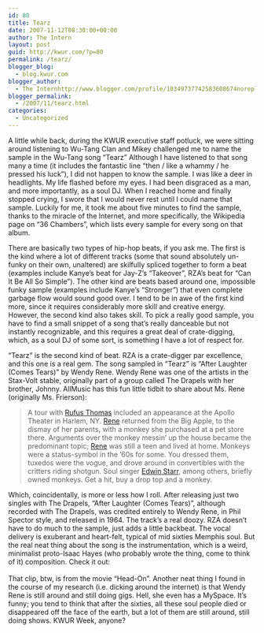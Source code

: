 ```yaml
---
id: 80
title: Tearz
date: 2007-11-12T08:30:00+00:00
author: The Intern
layout: post
guid: http://kwur.com/?p=80
permalink: /tearz/
blogger_blog:
  - blog.kwur.com
blogger_author:
  - The Internhttp://www.blogger.com/profile/10349737742583608674noreply@blogger.com
blogger_permalink:
  - /2007/11/tearz.html
categories:
  - Uncategorized
---
```

<div class="pf-content">
  <p>
    A little while back, during the KWUR executive staff potluck, we were sitting around listening to Wu-Tang Clan and Mikey challenged me to name the sample in the Wu-Tang song “Tearz” Although I have listened to that song many a time (it includes the fantastic line “then / like a whammy / he pressed his luck”), I did not happen to know the sample. I was like a deer in headlights. My life flashed before my eyes. I had been disgraced as a man, and more importantly, as a soul DJ. When I reached home and finally stopped crying, I swore that I would never rest until I could name that sample. Luckily for me, it took me about five minutes to find the sample, thanks to the miracle of the Internet, and more specifically, the Wikipedia page on “36 Chambers”, which lists every sample for every song on that album.
  </p>
  
  <p>
    There are basically two types of hip-hop beats, if you ask me. The first is the kind where a lot of different tracks (some that sound absolutely un-funky on their own, unaltered) are skilfully spliced together to form a beat (examples include Kanye’s beat for Jay-Z’s “Takeover”, RZA’s beat for “Can It Be All So Simple”). The other kind are beats based around one, impossible funky sample (examples include Kanye’s “Stronger”) that even complete garbage flow would sound good over. I tend to be in awe of the first kind more, since it requires considerably more skill and creative energy. However, the second kind also takes skill. To pick a really good sample, you have to find a small snippet of a song that’s really danceable but not instantly recognizable, and this requires a great deal of crate-digging, which, as a soul DJ of some sort, is something I have a lot of respect for.
  </p>
  
  <p>
    “Tearz” is the second kind of beat. RZA is a crate-digger par excellence, and this one is a real gem. The song sampled in “Tearz” is “After Laughter (Comes Tears)” by Wendy Rene. Wendy Rene was one of the artists in the Stax-Volt stable, originally part of a group called The Drapels with her brother, Johnny. AllMusic has this fun little tidbit to share about Ms. Rene (originally Ms. Frierson):
  </p>
  
  <blockquote>
    <p>
      A tour with <a href="http://wm09.allmusic.com/cg/amg.dll?p=amg&sql=11:3ifrxqr5ldse">Rufus Thomas</a> included an appearance at the Apollo Theater in Harlem, NY. <a href="http://wm09.allmusic.com/cg/amg.dll?p=amg&sql=11:fifpxqy5ldhe">Rene</a> returned from the Big Apple, to the dismay of her parents, with a monkey she purchased at a pet store there. Arguments over the monkey messin’ up the house became the predominant topic; <a href="http://wm09.allmusic.com/cg/amg.dll?p=amg&sql=11:fifpxqy5ldhe">Rene</a> was still a teen and lived at home. Monkeys were a status-symbol in the ’60s for some. You dressed them, tuxedos were the vogue, and drove around in convertibles with the critters riding shotgun. Soul singer <a href="http://wm09.allmusic.com/cg/amg.dll?p=amg&sql=11:difwxqr5ldae">Edwin Starr</a>, among others, briefly owned monkeys. Get a hit, buy a drop top and a monkey.
    </p>
  </blockquote>
  
  <p>
    Which, coincidentally, is more or less how I roll. After releasing just two singles with The Drapels, “After Laughter (Comes Tears)”, although recorded with The Drapels, was credited entirely to Wendy Rene, in Phil Spector style, and released in 1964. The track’s a real doozy. RZA doesn’t have to do much to the sample, just adds a little backbeat. The vocal delivery is exuberant and heart-felt, typical of mid sixties Memphis soul. But the real neat thing about the song is the instrumentation, which is a weird, minimalist proto-Isaac Hayes (who probably wrote the thing, come to think of it) composition. Check it out:<br /><br />That clip, btw, is from the movie “Head-On”. Another neat thing I found in the course of my research (i.e. dicking around the internet) is that Wendy Rene is still around and still doing gigs. Hell, she even has a MySpace. It’s funny; you tend to think that after the sixties, all these soul people died or disappeared off the face of the earth, but a lot of them are still around, still doing shows. KWUR Week, anyone?
  </p>
</div>